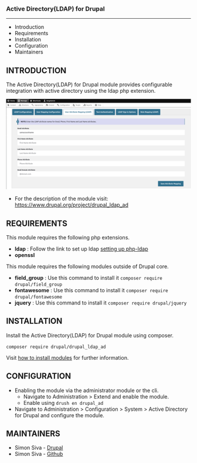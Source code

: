 ### Active Directory(LDAP) for Drupal
-------------------------------------

 * Introduction
 * Requirements
 * Installation
 * Configuration
 * Maintainers


INTRODUCTION
------------

The Active Directory(LDAP) for Drupal module provides configurable integration with active directory using the ldap php extension.

  ![Drupal AD Image](./assets/images/drupal_ad.png )

 * For the description of the module visit:
   https://www.drupal.org/project/drupal_ldap_ad


REQUIREMENTS
------------

This module requires the following php extensions.
  - **ldap** : Follow the link to set up ldap [setting up php-ldap](https://gist.github.com/ssiva13/16480feae02061ae90b9ac3a4718ba0d)
  - **openssl**

This module requires the following modules outside of Drupal core.
  - **field_group** : Use this command to install it ``` composer require drupal/field_group ```
  - **fontawesome** : Use this command to install it ``` composer require drupal/fontawesome ```
  - **jquery** : Use this command to install it ``` composer require drupal/jquery ```


INSTALLATION
------------
Install the Active Directory(LDAP) for Drupal module using composer.
```
composer require drupal/drupal_ldap_ad
```
Visit [how to install modules](https://www.drupal.org/node/1897420) for further information.


CONFIGURATION
-------------
- Enabling the module via the administrator module or the cli.
   - Navigate to Administration > Extend and enable the module.
   - Enable using ``` drush en drupal_ad ```
- Navigate to Administration > Configuration > System > Active Directory for Drupal and configure the module.


MAINTAINERS
-----------
 * Simon Siva - [Drupal](https://www.drupal.org/u/ssiva)
 * Simon Siva - [Github](https://github.com/ssiva13)
